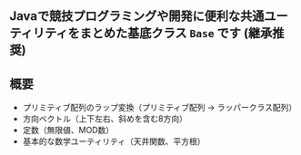 Javaで競技プログラミングや開発に便利な共通ユーティリティをまとめた基底クラス `Base` です (継承推奨)
---
## 概要

- プリミティブ配列のラップ変換（プリミティブ配列 → ラッパークラス配列）
- 方向ベクトル（上下左右、斜めを含む8方向）
- 定数（無限値、MOD数）
- 基本的な数学ユーティリティ（天井関数、平方根）
